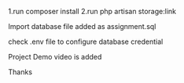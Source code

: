 1.run composer install
2.run php artisan storage:link 

Import database file added as assignment.sql

check .env file to configure database credential


Project Demo video is added

Thanks

